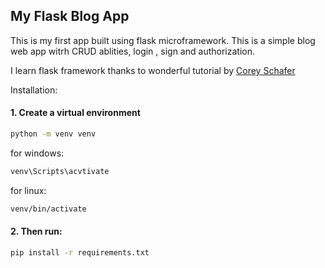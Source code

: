 ## My Flask Blog App

This is my first app built using flask microframework. This is a simple blog web app witrh CRUD ablities, login , sign and authorization.

I learn flask framework thanks to wonderful tutorial by [Corey Schafer](https://youtube.com/playlist?list=PL-osiE80TeTs4UjLw5MM6OjgkjFeUxCYH)

Installation:

#### 1. Create a virtual environment

```bash
python -m venv venv
```

for windows:

```bash
venv\Scripts\acvtivate
```

for linux:

```bash
venv/bin/activate
```

#### 2. Then run:

```bash
pip install -r requirements.txt
```
